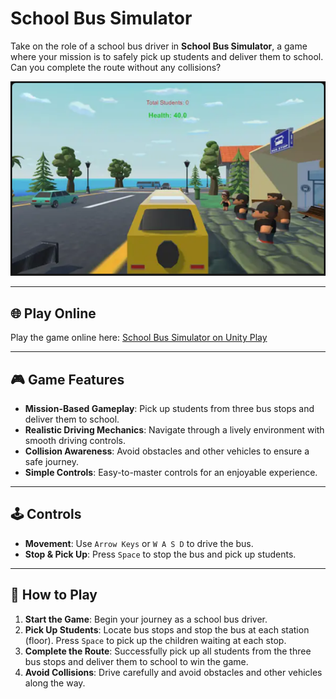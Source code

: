 # School Bus Simulator

Take on the role of a school bus driver in **School Bus Simulator**, a game where your mission is to safely pick up students and deliver them to school. Can you complete the route without any collisions?

![School Bus Simulator Game](School_Bus_Simulator.png)

---

## 🌐 Play Online

Play the game online here: [School Bus Simulator on Unity Play](https://play.unity.com/en/games/be0b9799-9c8b-4d6c-9b8e-18943a887e66/bus-simulator)

---

## 🎮 Game Features

- **Mission-Based Gameplay**: Pick up students from three bus stops and deliver them to school.
- **Realistic Driving Mechanics**: Navigate through a lively environment with smooth driving controls.
- **Collision Awareness**: Avoid obstacles and other vehicles to ensure a safe journey.
- **Simple Controls**: Easy-to-master controls for an enjoyable experience.

---

## 🕹️ Controls

- **Movement**: Use `Arrow Keys` or `W A S D` to drive the bus.
- **Stop & Pick Up**: Press `Space` to stop the bus and pick up students.

---

## 📖 How to Play

1. **Start the Game**: Begin your journey as a school bus driver.
2. **Pick Up Students**: Locate bus stops and stop the bus at each station (floor). Press `Space` to pick up the children waiting at each stop.
3. **Complete the Route**: Successfully pick up all students from the three bus stops and deliver them to school to win the game.
4. **Avoid Collisions**: Drive carefully and avoid obstacles and other vehicles along the way.

